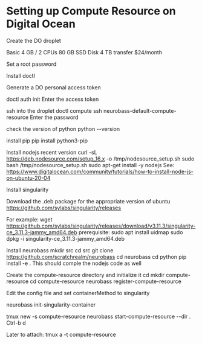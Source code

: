 # Setting up Compute Resource on Digital Ocean

Create the DO droplet

Basic
4 GB / 2 CPUs
80 GB SSD Disk
4 TB transfer
$24/month

Set a root password

Install doctl

Generate a DO personal access token

doctl auth init
Enter the access token

ssh into the droplet
doctl compute ssh neurobass-default-compute-resource
Enter the password

check the version of python
python --version

install pip
pip install python3-pip

Install nodejs recent version
curl -sL https://deb.nodesource.com/setup_16.x -o /tmp/nodesource_setup.sh
sudo bash /tmp/nodesource_setup.sh
sudo apt-get install -y nodejs
See: https://www.digitalocean.com/community/tutorials/how-to-install-node-js-on-ubuntu-20-04

Install singularity

Download the .deb package for the appropriate version of ubuntu
https://github.com/sylabs/singularity/releases

For example:
wget https://github.com/sylabs/singularity/releases/download/v3.11.3/singularity-ce_3.11.3-jammy_amd64.deb
prerequisite: sudo apt install uidmap
sudo dpkg -i singularity-ce_3.11.3-jammy_amd64.deb

Install neurobass
mkdir src
cd src
git clone https://github.com/scratchrealm/neurobass
cd neurobass
cd python
pip install -e .
This should comple the nodejs code as well

Create the compute-resource directory and initialize it
cd
mkdir compute-resource
cd compute-resource
neurobass register-compute-resource

Edit the config file and set containerMethod to singularity

neurobass init-singularity-container

tmux new -s compute-resource
neurobass start-compute-resource --dir .
Ctrl-b d

Later to attach:
tmux a -t compute-resource
